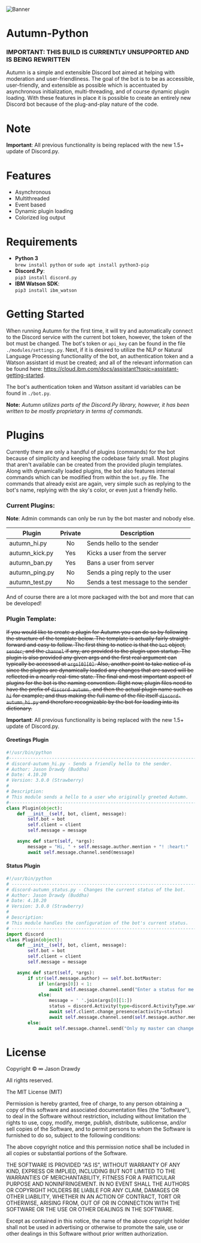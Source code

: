 ![Banner](https://user-images.githubusercontent.com/40871836/95787882-5e3c9600-0ca8-11eb-95e7-9e5a91bf1e4f.jpg)
# Autumn-Python
### ****IMPORTANT: THIS BUILD IS CURRENTLY UNSUPPORTED AND IS BEING REWRITTEN****
Autumn is a simple and extensible Discord bot aimed at helping with moderation and user-friendliness. The goal of the bot is to be as accessible, user-friendly, and extensible as possible which is accentuated by asynchronous initialization, multi-threading, and of course dynamic plugin loading. With these features in place it is possible to create an entirely new Discord bot because of the plug-and-play nature of the code.

# Note
**Important**: All previous functionality is being replaced with the new 1.5+ update of Discord.py.

# Features
- Asynchronous
- Multithreaded
- Event based
- Dynamic plugin loading
- Colorized log output

# Requirements
- **Python 3**  
`brew install python` or `sudo apt install python3-pip`
- **Discord.Py**:  
`pip3 install discord.py`  
- **IBM Watson SDK**:  
`pip3 install ibm_watson`  

# Getting Started
When running Autumn for the first time, it will try and automatically connect to the Discord service with the current bot token, however, the token of the bot must be changed. The bot's token or `api_key` can be found in the file `./modules/settings.py`. Next, if it is desired to utilize the NLP or Natural Language Processing functionality of the bot, an authentication token and a Watson assistant id must be created; and all of the relevant information can be found here: https://cloud.ibm.com/docs/assistant?topic=assistant-getting-started.

The bot's authentication token and Watson assitant id variables can be found in `./bot.py`.

****Note:**** *Autumn utilizes parts of the Discord.Py library, however, it has been written to be mostly proprietary in terms of commands.*

# Plugins
Currently there are only a handful of plugins (commands) for the bot because of simplicity and keeping the codebase fairly small. Most plugins that aren't available can be created from the provided plugin templates. Along with dynamically loaded plugins, the bot also features internal commands which can be modified from within the `bot.py` file. The commands that already exist are again, very simple such as replying to the bot's name, replying with the sky's color, or even just a friendly hello.

### Current Plugins:
**Note**: Admin commands can only be run by the bot master and nobody else.

| Plugin            | Private   | Description                        |
|-------------------|:---------:|------------------------------------|
| autumn_hi.py      | No        | Sends hello to the sender          |
| autumn_kick.py    | Yes       | Kicks a user from the server       |
| autumn_ban.py     | Yes       | Bans a user from server            |
| autumn_ping.py    | No        | Sends a ping reply to the user     |
| autumn_test.py    | No        | Sends a test message to the sender |

And of course there are a lot more packaged with the bot and more that can be developed!

### Plugin Template:
~~If you would like to create a plugin for Autumn you can do so by following the structure of the template below. The template is actually fairly straight-forward and easy to follow. The first thing to notice is that the `bot` object, `sender`, and the `channel` if any, are provided to the plugin upon startup. The plugin is also provided any given args and the first real argument can typically be accessed at `args[0][0]`. Also, another point to take notice of is since the plugins are dynamically loaded any changes that are saved will be reflected in a nearly real-time state. The final and most important aspect of plugins for the bot is the naming convention. Right now, plugin files need to have the prefix of `discord-autumn_` and then the actual plugin name such as *`hi`* for example; and thus making the full name of the file itself `discord-autumn_hi.py` and therefore recognizable by the bot for loading into its dictionary.~~

**Important**: All previous functionality is being replaced with the new 1.5+ update of Discord.py.

#### Greetings Plugin
```python
#!/usr/bin/python
#-------------------------------------------------------------------------
# discord-autumn_hi.py - Sends a friendly hello to the sender.
# Author: Jason Drawdy (Buddha)
# Date: 4.10.20
# Version: 3.0.0 (Strawberry)
#
# Description:
# This module sends a hello to a user who originally greeted Autumn.
#-------------------------------------------------------------------------
class Plugin(object):
    def __init__(self, bot, client, message):
        self.bot = bot
        self.client = client
        self.message = message

    async def start(self, *args):
        message = "Hi, " + self.message.author.mention + "! :heart:"
        await self.message.channel.send(message)

```

#### Status Plugin
```python
#!/usr/bin/python
# -------------------------------------------------------------------------
# discord-autumn_status.py - Changes the current status of the bot.
# Author: Jason Drawdy (Buddha)
# Date: 4.10.20
# Version: 3.0.0 (Strawberry)
#
# Description:
# This module handles the configuration of the bot's current status.
# -------------------------------------------------------------------------
import discord
class Plugin(object):
    def __init__(self, bot, client, message):
        self.bot = bot
        self.client = client
        self.message = message

    async def start(self, *args):
        if str(self.message.author) == self.bot.botMaster:
            if len(args[0]) < 1:
                await self.message.channel.send("Enter a status for me to use!")
            else:
                message = ' '.join(args[0][1:])
                status = discord.Activity(type=discord.ActivityType.watching, name=message)
                await self.client.change_presence(activity=status)
                await self.message.channel.send(self.message.author.mention + ", my status has been updated!")
        else:
            await self.message.channel.send("Only my master can change my status, silly.")

```
# License
Copyright © ∞ Jason Drawdy

All rights reserved.

The MIT License (MIT)

Permission is hereby granted, free of charge, to any person obtaining a copy of this software and associated documentation files (the "Software"), to deal in the Software without restriction, including without limitation the rights to use, copy, modify, merge, publish, distribute, sublicense, and/or sell copies of the Software, and to permit persons to whom the Software is furnished to do so, subject to the following conditions:

The above copyright notice and this permission notice shall be included in all copies or substantial portions of the Software.

THE SOFTWARE IS PROVIDED "AS IS", WITHOUT WARRANTY OF ANY KIND, EXPRESS OR IMPLIED, INCLUDING BUT NOT LIMITED TO THE WARRANTIES OF MERCHANTABILITY, FITNESS FOR A PARTICULAR PURPOSE AND NONINFRINGEMENT. IN NO EVENT SHALL THE AUTHORS OR COPYRIGHT HOLDERS BE LIABLE FOR ANY CLAIM, DAMAGES OR OTHER LIABILITY, WHETHER IN AN ACTION OF CONTRACT, TORT OR OTHERWISE, ARISING FROM, OUT OF OR IN CONNECTION WITH THE SOFTWARE OR THE USE OR OTHER DEALINGS IN THE SOFTWARE.

Except as contained in this notice, the name of the above copyright holder shall not be used in advertising or otherwise to promote the sale, use or other dealings in this Software without prior written authorization.
